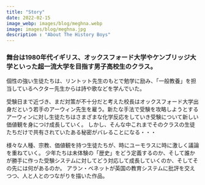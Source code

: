 ```yaml
---
title: "Story"
date: 2022-02-15
image_webp: images/blog/meghna.webp
image: images/blog/meghna.jpg
description : "About The History Boys"
---
```

### 舞台は1980年代イギリス、オックスフォード大学やケンブリッジ大学といった超一流大学を目指す男子高校生のクラス。

個性の強い生徒たちは、リントット先生のもとで勉学に励み、「一般教養」を担当しているヘクター先生からは詩や歌などを学んでいた。 

受験日まで近づき、まだ対策が不十分だと考えた校長はオックスフォード大学出身だという若手のアーウィン先生を雇う。新たな手法で受験を攻略しようとするアーウィンに対し生徒たちはさまざまな化学反応をしていき受験について新しい価値観を身につけ成長していく。 しかし、そんな中これまでそのクラスの生徒たちだけで共有されていたある秘密がバレることになる・・・ 

様々な人種、宗教、価値観を持つ生徒たちが、時にユーモラスに時に激しく議論を重ねていく。 少年たちは未体験の「歴史」をどう定義するのか、そして誰かが勝手に作った受験システムに対してどう対応して成長していくのか、そしてその先には何があるのか。 アラン・ベネットが英国の教育システムに批評を交えつつ、人と人とのつながりを描いた作品。